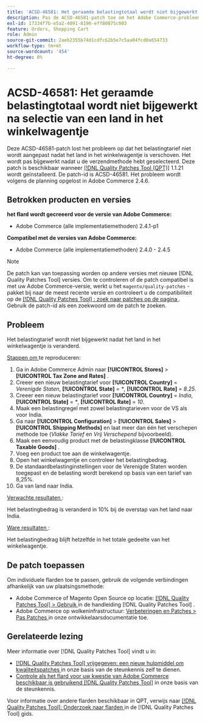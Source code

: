 ```yaml
---
title: 'ACSD-46581: Het geraamde belastingtotaal wordt niet bijgewerkt na selectie van een land in het winkelwagentje'
description: Pas de ACSD-46581-patch toe om het Adobe Commerce-probleem op te lossen, waarbij het belastingtarief niet wordt aangepast nadat het land in het winkelwagentje is verschoven.
exl-id: 17334f7b-e5a2-4091-8196-eff80875c003
feature: Orders, Shopping Cart
role: Admin
source-git-commit: 2aeb2355b74d1cdfc62b5e7c5aa04fcd0a654733
workflow-type: tm+mt
source-wordcount: '454'
ht-degree: 0%

---
```


# ACSD-46581: Het geraamde belastingtotaal wordt niet bijgewerkt na selectie van een land in het winkelwagentje

Deze ACSD-46581-patch lost het probleem op dat het belastingtarief niet wordt aangepast nadat het land in het winkelwagentje is verschoven. Het wordt pas bijgewerkt nadat u de verzendmethode hebt geselecteerd. Deze patch is beschikbaar wanneer [[!DNL Quality Patches Tool (QPT)]](/help/announcements/adobe-commerce-announcements/magento-quality-patches-released-new-tool-to-self-serve-quality-patches.md) 1.1.21 wordt geïnstalleerd. De patch-id is ACSD-46581. Het probleem wordt volgens de planning opgelost in Adobe Commerce 2.4.6.

## Betrokken producten en versies

**het flard wordt gecreeerd voor de versie van Adobe Commerce:**
* Adobe Commerce (alle implementatiemethoden) 2.4.1-p1

**Compatibel met de versies van Adobe Commerce:**
* Adobe Commerce (alle implementatiemethoden) 2.4.0 - 2.4.5

>[!NOTE]
>
>De patch kan van toepassing worden op andere versies met nieuwe [!DNL Quality Patches Tool] versies. Om te controleren of de patch compatibel is met uw Adobe Commerce-versie, werkt u het `magento/quality-patches` -pakket bij naar de meest recente versie en controleert u de compatibiliteit op de [[!DNL Quality Patches Tool] : zoek naar patches op de pagina ](https://experienceleague.adobe.com/tools/commerce-quality-patches/index.html) . Gebruik de patch-id als een zoekwoord om de patch te zoeken.

## Probleem

Het belastingtarief wordt niet bijgewerkt nadat het land in het winkelwagentje is veranderd.

<u> Stappen om </u> te reproduceren:

1. Ga in Adobe Commerce Admin naar **[!UICONTROL Stores]** > **[!UICONTROL Tax Zone and Rates]** .
1. Creeer een nieuw belastingtarief voor **[!UICONTROL Country]** = _Verenigde Staten_, **[!UICONTROL State]** = _*_, **[!UICONTROL Rate]** = _8.25_.
1. Creeer een nieuw belastingtarief voor **[!UICONTROL Country]** = _India_, **[!UICONTROL State]** = _*_, **[!UICONTROL Rate]** = _10_.
1. Maak een belastingregel met zowel belastingtarieven voor de VS als voor India.
1. Ga naar **[!UICONTROL Configuration]** > **[!UICONTROL Sales]** > **[!UICONTROL Shipping Methods]** en laat meer dan één het verschepen methode toe (_Vlakke Tarief_ en _Vrij Verschepend_ bijvoorbeeld).
1. Maak een eenvoudig product met de belastingklasse **[!UICONTROL Taxable Goods]** .
1. Voeg een product toe aan de winkelwagentje.
1. Open het winkelwagentje en controleer het belastingbedrag.
1. De standaardbelastinginstellingen voor de Verenigde Staten worden toegepast en de belasting wordt berekend op basis van een tarief van 8,25%.
1. Ga van land naar India.

<u> Verwachte resultaten </u>:

Het belastingbedrag is veranderd in 10% bij de overstap van het land naar India.

<u> Ware resultaten </u>:

Het belastingbedrag blijft hetzelfde in het totale gedeelte van het winkelwagentje.

## De patch toepassen

Om individuele flarden toe te passen, gebruik de volgende verbindingen afhankelijk van uw plaatsingsmethode:

* Adobe Commerce of Magento Open Source op locatie: [[!DNL Quality Patches Tool]  > Gebruik ](https://experienceleague.adobe.com/docs/commerce-operations/tools/quality-patches-tool/usage.html) in de handleiding [!DNL Quality Patches Tool] .
* Adobe Commerce op wolkeninfrastructuur: [ Verbeteringen en Patches > Pas Patches ](https://experienceleague.adobe.com/en/docs/commerce-cloud-service/user-guide/develop/upgrade/apply-patches) in onze ontwikkelaarsdocumentatie toe.

## Gerelateerde lezing

Meer informatie over [!DNL Quality Patches Tool] vindt u in:

* [[!DNL Quality Patches Tool]  vrijgegeven: een nieuw hulpmiddel om kwaliteitspatches ](/help/announcements/adobe-commerce-announcements/magento-quality-patches-released-new-tool-to-self-serve-quality-patches.md) in onze basis van de steunkennis zelf te dienen.
* [ Controle als het flard voor uw kwestie van Adobe Commerce beschikbaar is gebruikend  [!DNL Quality Patches Tool]](/help/support-tools/patches-available-in-qpt-tool/check-patch-for-magento-issue-with-magento-quality-patches.md) in onze basis van de steunkennis.

Voor informatie over andere flarden beschikbaar in QPT, verwijs naar [[!DNL Quality Patches Tool]: Onderzoek naar flarden ](https://experienceleague.adobe.com/tools/commerce-quality-patches/index.html) in de [!DNL Quality Patches Tool] gids.
